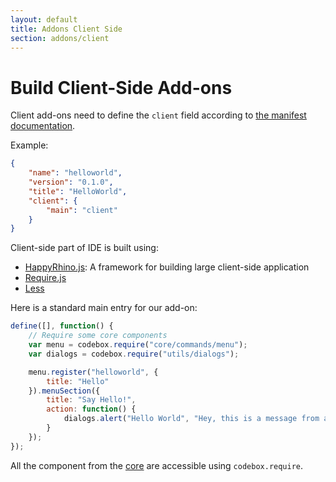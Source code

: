 ```yaml
---
layout: default
title: Addons Client Side
section: addons/client
---
```


# Build Client-Side Add-ons

Client add-ons need to define the ```client``` field according to [the manifest documentation](/addons/package.html).

Example:

```json
{
    "name": "helloworld",
    "version": "0.1.0",
    "title": "HelloWorld",
    "client": {
        "main": "client"
    }
}
```

Client-side part of IDE is built using:

* [HappyRhino.js](https://friendco.de/hr.js/): A framework for building large client-side application
* [Require.js](http://requirejs.org/)
* [Less](http://lesscss.org/)

Here is a standard main entry for our add-on:

```javascript
define([], function() {
    // Require some core components
    var menu = codebox.require("core/commands/menu");
    var dialogs = codebox.require("utils/dialogs");

    menu.register("helloworld", {
        title: "Hello"
    }).menuSection({
        title: "Say Hello!",
        action: function() {
            dialogs.alert("Hello World", "Hey, this is a message from an add-on!");
        }
    });
});
```

All the component from the [core](https://github.com/FriendCode/codebox/tree/master/client) are accessible using ```codebox.require```.
